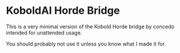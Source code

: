 # KoboldAI Horde Bridge

This is a very minimal version of the Kobold Horde bridge by concedo intended for unattended usage.  

You should probably not use it unless you know what I made it for.